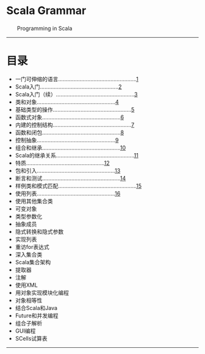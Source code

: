 # Scala Grammar    
　　Programming in Scala    

***    
# 目录
- 一门可伸缩的语言...................................................[1](./a-scalable-language/README.md)
- Scala入门...................................................[2](./first-step-in-scala/README.md)
- Scala入门（续）...................................................[3](./next-step-in-scala/README.md)
- 类和对象...................................................[4](./classes-and-objects/README.md)
- 基础类型的操作...................................................[5](./basic-types-and-operations/README.md)
- 函数式对象...................................................[6](./functional-objects/README.md)
- 内建的控制结构...................................................[7](./build-in-control-structures/README.md)
- 函数和闭包...................................................[8](./functions-and-closures/README.md)
- 控制抽象...................................................[9](./control-abstraction/README.md)
- 组合和继承...................................................[10](./composition-and-inheritance/README.md)
- Scala的继承关系...................................................[11](./scala-hierarchy/README.md)
- 特质...................................................[12](./traits/README.md)
- 包和引入...................................................[13](./packages-and-imports/README.md)
- 断言和测试...................................................[14](./assertions-and-tests/README.md)
- 样例类和模式匹配...................................................[15](./case-classes-and-pattern-matching/README.md)
- 使用列表...................................................[16](./working-with-list/README.md)
- 使用其他集合类
- 可变对象
- 类型参数化
- 抽象成员
- 隐式转换和隐式参数
- 实现列表
- 重访for表达式
- 深入集合类
- Scala集合架构
- 提取器
- 注解
- 使用XML
- 用对象实现模块化编程
- 对象相等性
- 结合Scala和Java
- Future和并发编程
- 组合子解析
- GUI编程
- SCells试算表

***
